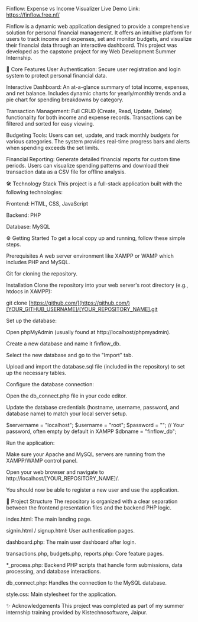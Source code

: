 Finflow: Expense vs Income Visualizer
Live Demo Link: https://finflow.free.nf/

Finflow is a dynamic web application designed to provide a comprehensive solution for personal financial management. It offers an intuitive platform for users to track income and expenses, set and monitor budgets, and visualize their financial data through an interactive dashboard. This project was developed as the capstone project for my Web Development Summer Internship.

🚀 Core Features
User Authentication: Secure user registration and login system to protect personal financial data.

Interactive Dashboard: An at-a-glance summary of total income, expenses, and net balance. Includes dynamic charts for yearly/monthly trends and a pie chart for spending breakdowns by category.

Transaction Management: Full CRUD (Create, Read, Update, Delete) functionality for both income and expense records. Transactions can be filtered and sorted for easy viewing.

Budgeting Tools: Users can set, update, and track monthly budgets for various categories. The system provides real-time progress bars and alerts when spending exceeds the set limits.

Financial Reporting: Generate detailed financial reports for custom time periods. Users can visualize spending patterns and download their transaction data as a CSV file for offline analysis.

🛠️ Technology Stack
This project is a full-stack application built with the following technologies:

Frontend: HTML, CSS, JavaScript

Backend: PHP

Database: MySQL

⚙️ Getting Started
To get a local copy up and running, follow these simple steps.

Prerequisites
A web server environment like XAMPP or WAMP which includes PHP and MySQL.

Git for cloning the repository.

Installation
Clone the repository into your web server's root directory (e.g., htdocs in XAMPP):

git clone [https://github.com/](https://github.com/)[YOUR_GITHUB_USERNAME]/[YOUR_REPOSITORY_NAME].git

Set up the database:

Open phpMyAdmin (usually found at http://localhost/phpmyadmin).

Create a new database and name it finflow_db.

Select the new database and go to the "Import" tab.

Upload and import the database.sql file (included in the repository) to set up the necessary tables.

Configure the database connection:

Open the db_connect.php file in your code editor.

Update the database credentials (hostname, username, password, and database name) to match your local server setup.

$servername = "localhost";
$username = "root";
$password = ""; // Your password, often empty by default in XAMPP
$dbname = "finflow_db";

Run the application:

Make sure your Apache and MySQL servers are running from the XAMPP/WAMP control panel.

Open your web browser and navigate to http://localhost/[YOUR_REPOSITORY_NAME]/.

You should now be able to register a new user and use the application.

📂 Project Structure
The repository is organized with a clear separation between the frontend presentation files and the backend PHP logic.

index.html: The main landing page.

signin.html / signup.html: User authentication pages.

dashboard.php: The main user dashboard after login.

transactions.php, budgets.php, reports.php: Core feature pages.

*_process.php: Backend PHP scripts that handle form submissions, data processing, and database interactions.

db_connect.php: Handles the connection to the MySQL database.

style.css: Main stylesheet for the application.

✨ Acknowledgements
This project was completed as part of my summer internship training provided by Kistechnosoftware, Jaipur.